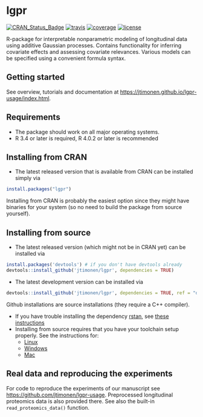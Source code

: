 # lgpr

[![CRAN_Status_Badge](https://www.r-pkg.org/badges/version/lgpr)](https://cran.r-project.org/package=lgpr)
[![travis](https://www.travis-ci.com/jtimonen/lgpr.svg?branch=master)](https://www.travis-ci.com/github/jtimonen/lgpr)
[![coverage](https://codecov.io/gh/jtimonen/lgpr/branch/master/graph/badge.svg)](https://codecov.io/gh/jtimonen/lgpr)
[![license](https://img.shields.io/badge/license-GPL>=3-lightgrey.svg)](https://www.gnu.org/licenses/gpl-3.0.html)

R-package for interpretable nonparametric modeling of longitudinal data using additive Gaussian processes. Contains functionality for inferring covariate effects and assessing covariate relevances. Various models can be specified using a convenient formula syntax.

## Getting started
See overview, tutorials and documentation at https://jtimonen.github.io/lgpr-usage/index.html. 

## Requirements
* The package should work on all major operating systems. 
* R 3.4 or later is required, R 4.0.2 or later is recommended

## Installing from CRAN
* The latest released version that is available from CRAN can be installed simply via
```r
install.packages("lgpr")
```
Installing from CRAN is probably the easiest option since they might have binaries for your system (so no need to build the package from source yourself).

## Installing from source
* The latest released version (which might not be in CRAN yet) can be installed via
```r
install.packages('devtools') # if you don't have devtools already
devtools::install_github('jtimonen/lgpr', dependencies = TRUE)
```
* The latest development version can be installed via
```r
devtools::install_github('jtimonen/lgpr', dependencies = TRUE, ref = "develop")
``` 
Github installations are source installations (they require a C++ compiler).

* If you have trouble installing the dependency [rstan](https://mc-stan.org/rstan/), see [these instructions](https://github.com/stan-dev/rstan/wiki/RStan-Getting-Started)
* Installing from source requires that you have your toolchain setup properly.
See the instructions for:
  - [Linux](https://github.com/stan-dev/rstan/wiki/Configuring-C-Toolchain-for-Linux)
  - [Windows](https://github.com/stan-dev/rstan/wiki/Configuring-C---Toolchain-for-Windows)
  - [Mac](https://github.com/stan-dev/rstan/wiki/Configuring-C---Toolchain-for-Mac)

## Real data and reproducing the experiments
For code to reproduce the experiments of our manuscript see https://github.com/jtimonen/lgpr-usage. Preprocessed longitudinal proteomics
data is also provided there. See also the built-in `read_proteomics_data()` function.
